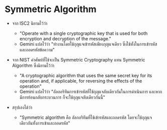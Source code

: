 # Symmetric Algorithm

- จาก ISC2 นิยามไว้ว่า
  - "Operate with a single cryptographic key that is used for both encryption and decryption of the message."
  - Gemini แปลไว้ว่า "ทำงานโดยใช้กุญแจเข้ารหัสเพียงกุญแจเดียว ซึ่งใช้ทั้งในการเข้ารหัสและถอดรหัสข้อความ"

- จาก NIST คำศัพท์ที่ใช้จะเป็น Symmetric Cryptography แทน Symmetric Algorithm ซึ่งนิยามไว้ว่า
  - "A cryptographic algorithm that uses the same secret key for its operation and, if applicable, for reversing the effects of the operation"
  - Gemini แปลไว้ว่า "อัลกอริทึมการเข้ารหัสที่ใช้กุญแจลับเดียวกันในการดำเนินการ และหากมีการย้อนกลับกระบวนการ ก็จะใช้กุญแจลับเดียวกันนี้"

- สรุปเองได้ว่า
  - "Symmetric algorithm คือ อัลกอริทึมที่ใช้เข้ารหัสและถอดรหัส โดยจะใช้กุญแจเดียวกันทั้งการเข้าและถอดรหัส"
